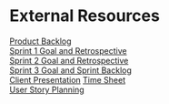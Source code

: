 # External Resources  
<a href="https://docs.google.com/document/d/1G8h-Qv4JCg-ZJiDMxLaUW6sdRuQFSV8IWYjJHN3vPHI/edit#">Product Backlog</a>    
<a href="https://docs.google.com/document/d/1uL5EPDElD6EvVCy4zFpwepmGmEWDWK3WWnrG4qTIV6g/edit">Sprint 1 Goal and Retrospective</a>  
<a href="https://docs.google.com/document/d/1pdQJteVnWVAL5V3V7Dte8qJW_-pEXgQBnWjRWR8HkNQ/edit#">Sprint 2 Goal and Retrospective</a>  
<a href="https://docs.google.com/document/d/1UkMqk0sBQqq3dW9ZYx-7qP9LyaF2M1KqRLGUrgjKwvU/edit#">Sprint 3 Goal and Sprint Backlog</a>  
<a href="https://docs.google.com/presentation/d/1lYRXtwtRAoTgPfTF67XcXfrAAgQIdbJ2JWuQwrZnSrQ/edit#slide=id.p">Client Presentation</a>
<a href="https://docs.google.com/spreadsheets/d/1-LTINpJ2GDVRR0Hwj1f8zjIifspsaaQ8OYLVjhbZQeU/edit#gid=0">Time Sheet</a>    
<a href="https://lucid.app/lucidspark/22c5e2e0-c940-4f68-b82c-de814b67822a/edit?referringApp=slack&shared=true#">User Story Planning</a>
